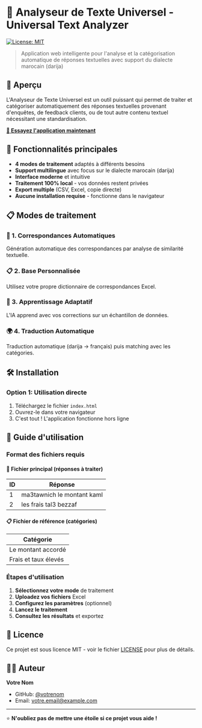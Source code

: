# 🔄 Analyseur de Texte Universel - Universal Text Analyzer

[![License: MIT](https://img.shields.io/badge/License-MIT-yellow.svg)](https://opensource.org/licenses/MIT)

> Application web intelligente pour l'analyse et la catégorisation automatique de réponses textuelles avec support du dialecte marocain (darija)

## 🎯 Aperçu

L'Analyseur de Texte Universel est un outil puissant qui permet de traiter et catégoriser automatiquement des réponses textuelles provenant d'enquêtes, de feedback clients, ou de tout autre contenu textuel nécessitant une standardisation.

[**🔗 Essayez l'application maintenant**](https://votrenom.github.io/analyseur-texte-universel/)

## 🌟 Fonctionnalités principales

- **4 modes de traitement** adaptés à différents besoins
- **Support multilingue** avec focus sur le dialecte marocain (darija)
- **Interface moderne** et intuitive
- **Traitement 100% local** - vos données restent privées
- **Export multiple** (CSV, Excel, copie directe)
- **Aucune installation requise** - fonctionne dans le navigateur

## 📋 Modes de traitement

### 🤖 1. Correspondances Automatiques
Génération automatique des correspondances par analyse de similarité textuelle.

### 📋 2. Base Personnalisée  
Utilisez votre propre dictionnaire de correspondances Excel.

### 🧠 3. Apprentissage Adaptatif
L'IA apprend avec vos corrections sur un échantillon de données.

### 🌍 4. Traduction Automatique
Traduction automatique (darija → français) puis matching avec les catégories.

## 🛠️ Installation

### Option 1: Utilisation directe
1. Téléchargez le fichier `index.html`
2. Ouvrez-le dans votre navigateur
3. C'est tout ! L'application fonctionne hors ligne

## 📖 Guide d'utilisation

### Format des fichiers requis

#### 📄 Fichier principal (réponses à traiter)
| ID | Réponse |
|---|---|
| 1 | ma3tawnich le montant kaml |
| 2 | les frais tal3 bezzaf |

#### 📋 Fichier de référence (catégories)
| Catégorie |
|---|
| Le montant accordé |
| Frais et taux élevés |

### Étapes d'utilisation

1. **Sélectionnez votre mode** de traitement
2. **Uploadez vos fichiers** Excel
3. **Configurez les paramètres** (optionnel)
4. **Lancez le traitement**
5. **Consultez les résultats** et exportez

## 📄 Licence

Ce projet est sous licence MIT - voir le fichier [LICENSE](LICENSE) pour plus de détails.

## 👨‍💻 Auteur

**Votre Nom**
- GitHub: [@votrenom](https://github.com/votrenom)
- Email: votre.email@example.com

---

⭐ **N'oubliez pas de mettre une étoile si ce projet vous aide !**